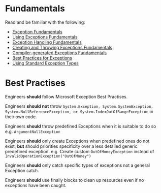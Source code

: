 # Fundamentals
Read and be familiar with the following:

* [Exception Fundamentals](https://docs.microsoft.com/en-us/dotnet/csharp/fundamentals/exceptions/) 
* [Using Exceptions Fundamentals](https://docs.microsoft.com/en-us/dotnet/csharp/fundamentals/exceptions/using-exceptions)
* [Exception Handling Fundamentals](https://docs.microsoft.com/en-us/dotnet/csharp/fundamentals/exceptions/exception-handling)
* [Creating and Throwing Exceptions Fundamentals](https://docs.microsoft.com/en-us/dotnet/csharp/fundamentals/exceptions/creating-and-throwing-exceptions)
* [Compiler-generated Exceptions Fundamentals](https://docs.microsoft.com/en-us/dotnet/csharp/fundamentals/exceptions/compiler-generated-exceptions)
* [Best Practices for Exceptions](https://docs.microsoft.com/en-us/dotnet/standard/exceptions/best-practices-for-exceptions)
* [Using Standard Exception Types](https://docs.microsoft.com/en-us/dotnet/standard/design-guidelines/using-standard-exception-types)


# Best Practises

Engineers **should** follow Microsoft Exception Best Practises.

Engineers **should not** throw `System.Exception, System.SystemException, System.NullReferenceException, or System.IndexOutOfRangeException` in their own code.

Engineers **should** throw predefined Exceptions when it is suitable to do so e.g. `ArgumentNullException`

Engineers **should** only create Exceptions when predefined ones do not exist, **but** should priorities specificity over a less detailed generic predefined exception. 
e.g. Create custom `OutOfMoneyException` instead of `InvalidOperationException("OutOfMoney")`

Engineers **should** only catch specific types of exceptions not a general Exception catch.

Engineers **should** use finally blocks to clean up resources even if no exceptions have been caught. 